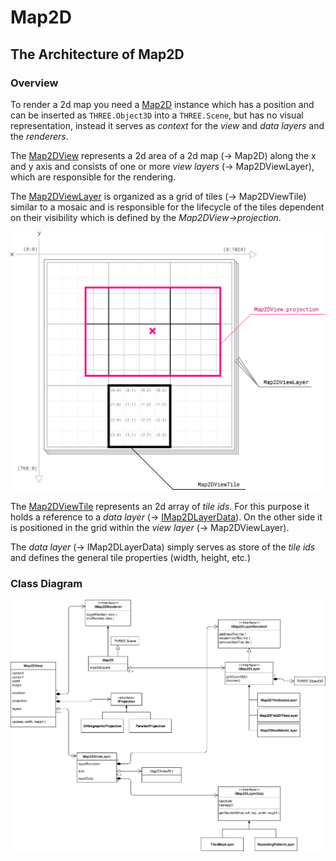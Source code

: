# Map2D

## The Architecture of Map2D

### Overview

To render a 2d map you need a [Map2D](./Map2D.ts) instance which has a position and can be inserted as `THREE.Object3D` into a `THREE.Scene`, but has no visual representation, instead it serves as _context_ for the _view_ and _data layers_ and the _renderers_.

The [Map2DView](./Map2DView.ts) represents a 2d area of a 2d map (&rarr; Map2D) along the x and y axis and consists of one or more _view layers_ (&rarr; Map2DViewLayer), which are responsible for the rendering.

The [Map2DViewLayer](./Map2DViewLayer.ts) is organized as a grid of tiles (&rarr; Map2DViewTile) similar to a mosaic and is responsible for the lifecycle of the tiles dependent on their visibility which is defined by the _Map2DView&rarr;projection_.

![Map2DView](./docs/20200312-Map2D.png)

The [Map2DViewTile](./Map2DViewTile.ts) represents an 2d array of _tile ids_. For this purpose it holds a reference to a _data layer_ (&rarr; [IMap2DLayerData](./IMap2DLayerData.ts)). On the other side it is positioned in the grid within the _view layer_ (&rarr; Map2DViewLayer).

The _data layer_ (&rarr; IMap2DLayerData) simply serves as store of the _tile ids_ and defines the general tile properties (width, height, etc.)


### Class Diagram

![Map2D Class Diagram](./docs/20200315-Map2D-Class-Diagram.png)
